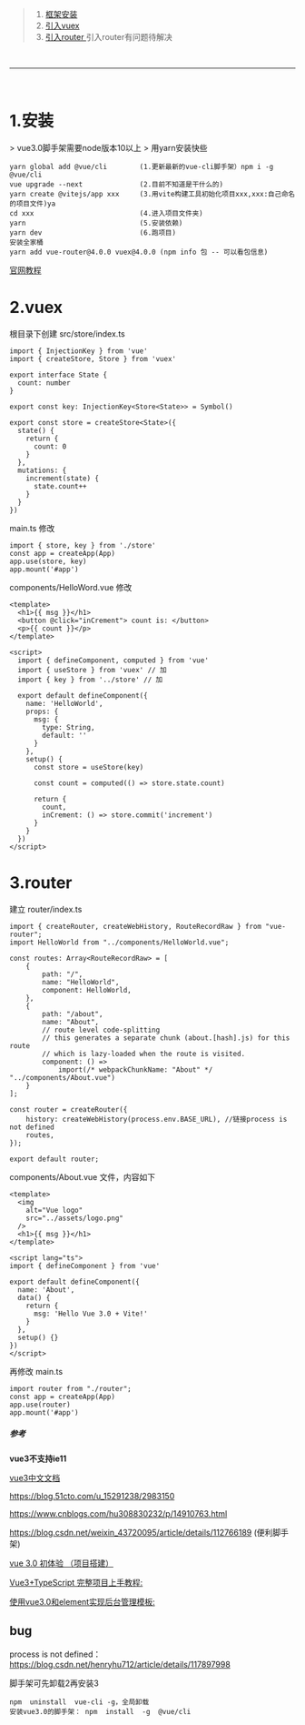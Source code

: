 ﻿> 1. <a href="#h1"> 框架安装 </a>
> 2. <a href="#h2"> 引入vuex </a>
> 3. <a href="#h3"> 引入router </a>
> 引入router有问题待解决

<br/><hr/><br/>


<h1 id="h1"> 1.安装 </h1>
> vue3.0脚手架需要node版本10以上
> 用yarn安装快些

```
yarn global add @vue/cli      	(1.更新最新的vue-cli脚手架）npm i -g @vue/cli
vue upgrade --next     			(2.目前不知道是干什么的)
yarn create @vitejs/app xxx		(3.用vite构建工具初始化项目xxx,xxx:自己命名的项目文件)ya
cd xxx							(4.进入项目文件夹)
yarn							(5.安装依赖)
yarn dev						(6.跑项目)
安装全家桶
yarn add vue-router@4.0.0 vuex@4.0.0 (npm info 包 -- 可以看包信息)
```

[官网教程]('https://v3.cn.vuejs.org/guide/installation.html')


<h1 id="h2"> 2.vuex </h1>
根目录下创建 src/store/index.ts

```
import { InjectionKey } from 'vue'
import { createStore, Store } from 'vuex'

export interface State {
  count: number
}

export const key: InjectionKey<Store<State>> = Symbol()

export const store = createStore<State>({
  state() {
    return {
      count: 0
    }
  },
  mutations: {
    increment(state) {
      state.count++
    }
  }
})
```

main.ts 修改

```
import { store, key } from './store'
const app = createApp(App)
app.use(store, key)
app.mount('#app')
```

components/HelloWord.vue 修改

```
<template>
  <h1>{{ msg }}</h1>
  <button @click="inCrement"> count is: </button>
  <p>{{ count }}</p>
</template>

<script>
  import { defineComponent, computed } from 'vue'
  import { useStore } from 'vuex' // 加
  import { key } from '../store' // 加

  export default defineComponent({
    name: 'HelloWorld',
    props: {
      msg: {
        type: String,
        default: ''
      }
    },
    setup() {
      const store = useStore(key)

      const count = computed(() => store.state.count)

      return {
        count,
        inCrement: () => store.commit('increment')
      }
    }
  })
</script>
```

<h1 id="h3"> 3.router </h1>

建立 router/index.ts

```
import { createRouter, createWebHistory, RouteRecordRaw } from "vue-router";
import HelloWorld from "../components/HelloWorld.vue";

const routes: Array<RouteRecordRaw> = [
    {
        path: "/",
        name: "HelloWorld",
        component: HelloWorld,
    },
    {
        path: "/about",
        name: "About",
        // route level code-splitting
        // this generates a separate chunk (about.[hash].js) for this route
        // which is lazy-loaded when the route is visited.
        component: () =>
            import(/* webpackChunkName: "About" */ "../components/About.vue")
    }
];

const router = createRouter({
    history: createWebHistory(process.env.BASE_URL), //链接process is not defined
    routes,
});

export default router;
```

components/About.vue 文件，内容如下

```
<template>
  <img
    alt="Vue logo"
    src="../assets/logo.png"
  />
  <h1>{{ msg }}</h1>
</template>

<script lang="ts">
import { defineComponent } from 'vue'

export default defineComponent({
  name: 'About',
  data() {
    return {
      msg: 'Hello Vue 3.0 + Vite!'
    }
  },
  setup() {}
})
</script>
```

再修改 main.ts

```
import router from "./router";
const app = createApp(App)
app.use(router)
app.mount('#app')
```











##### 参考
**vue3不支持ie11**

[vue3中文文档]('https://vue3js.cn/docs/zh/')

https://blog.51cto.com/u_15291238/2983150

https://www.cnblogs.com/hu308830232/p/14910763.html

https://blog.csdn.net/weixin_43720095/article/details/112766189  (便利脚手架)

[vue 3.0 初体验 （项目搭建）](https://www.cnblogs.com/yf-html/p/12753540.html)

[ Vue3+TypeScript 完整项目上手教程: ](https://blog.csdn.net/xgangzai/article/details/108878178)

[ 使用vue3.0和element实现后台管理模板: ](https://www.cnblogs.com/zhoulifeng/p/10123632.html)


## bug

process is not defined： https://blog.csdn.net/henryhu712/article/details/117897998

脚手架可先卸载2再安装3
```
npm  uninstall  vue-cli -g，全局卸载
安装vue3.0的脚手架： npm  install  -g  @vue/cli
```